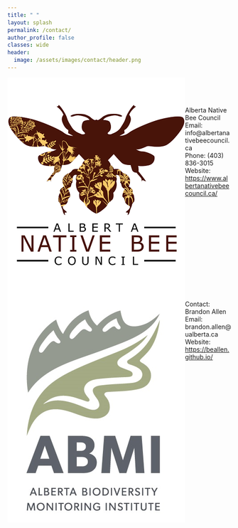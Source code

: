 ```yaml
---
title: " "
layout: splash
permalink: /contact/
author_profile: false
classes: wide
header:
  image: /assets/images/contact/header.png
---
```


<img src= "/assets/images/contact/ANBC.png" align="left">

<br>
<br>
<br>

<ul style="list-style-type: none">
   <li>Alberta Native Bee Council</li>
   <li>Email: info@albertanativebeecouncil.ca</li>
   <li>Phone: (403) 836-3015</li>
   <li>Website: <a href="https://www.albertanativebeecouncil.ca/">https://www.albertanativebeecouncil.ca/</a></li>
</ul>

<br>
<br>
<br>
<br>
<br>
<br>
<br>
<br>
<br>

<img src= "/assets/images/contact/ABMI.jpg" align="left">

<br>
<br>
<br>

<ul style="list-style-type: none">
   <li>Contact: Brandon Allen</li>
   <li>Email: brandon.allen@ualberta.ca</li>
   <li>Website: <a href="https://beallen.github.io/">https://beallen.github.io/</a></li>
</ul>




